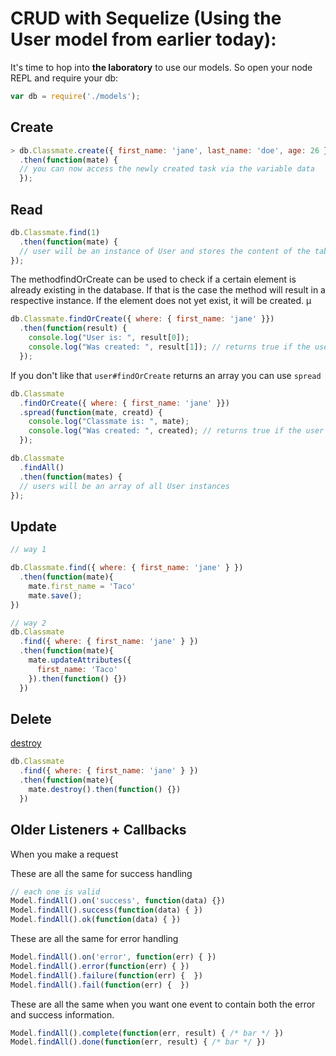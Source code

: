 # CRUD with Sequelize (Using the User model from earlier today):

It's time to hop into __the laboratory__ to use our models. So open your node REPL and require your db:

```js
var db = require('./models');
```

## Create

```js
> db.Classmate.create({ first_name: 'jane', last_name: 'doe', age: 26 })
  .then(function(mate) {
  // you can now access the newly created task via the variable data
  });
```

## Read

```js
db.Classmate.find(1)
  .then(function(mate) {
  // user will be an instance of User and stores the content of the table entry with id 1. if such an entry is not defined you will get null
});
```



The methodfindOrCreate can be used to check if a certain element is already existing in the database. If that is the case the method will result in a respective instance. If the element does not yet exist, it will be created.
µ
```js
db.Classmate.findOrCreate({ where: { first_name: 'jane' }})
  .then(function(result) {
    console.log("User is: ", result[0]);
    console.log("Was created: ", result[1]); // returns true if the user was created
  });
```

If you don't like that `user#findOrCreate` returns an array you can use `spread`


```js
db.Classmate
  .findOrCreate({ where: { first_name: 'jane' }})
  .spread(function(mate, creatd) {
    console.log("Classmate is: ", mate);
    console.log("Was created: ", created); // returns true if the user was created
  });
```

```js
db.Classmate
  .findAll()
  .then(function(mates) {
  // users will be an array of all User instances
});
```

## Update

```js
// way 1

db.Classmate.find({ where: { first_name: 'jane' } })
  .then(function(mate){
    mate.first_name = 'Taco'
    mate.save();
})

// way 2
db.Classmate
  .find({ where: { first_name: 'jane' } })
  .then(function(mate){
    mate.updateAttributes({
      first_name: 'Taco'
    }).then(function() {})
  })

```

## Delete

[destroy](http://sequelizejs.com/docs/latest/instances#destroy)

```js
db.Classmate
  .find({ where: { first_name: 'jane' } })
  .then(function(mate){
    mate.destroy().then(function() {})
  })
```

## Older Listeners + Callbacks

When you make a request

These are all the same for success handling

```js
// each one is valid
Model.findAll().on('success', function(data) {})
Model.findAll().success(function(data) { })
Model.findAll().ok(function(data) { })
```

These are all the same for error handling

```js
Model.findAll().on('error', function(err) { })
Model.findAll().error(function(err) { })
Model.findAll().failure(function(err) {  })
Model.findAll().fail(function(err) {  })
```

These are all the same when you want one event to contain both the error and success information.

```js
Model.findAll().complete(function(err, result) { /* bar */ })
Model.findAll().done(function(err, result) { /* bar */ })
```

